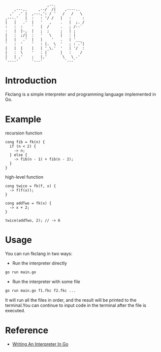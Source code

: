 ```text                              
                   ,--.              
    ,---,.     ,--/  /|    ,----..   
  ,'  .' |  ,---,': / '   /   /   \  
,---.'   |  :   : '/ /   |   :     : 
|   |   .'  |   '   ,    .   |  ;. / 
:   :  :    '   |  /     .   ; /--`  
:   |  |-,  |   ;  ;     ;   | ;     
|   :  ;/|  :   '   \    |   : |     
|   |   .'  |   |    '   .   | '___  
'   :  '    '   : |.  \  '   ; : .'| 
|   |  |    |   | '_\.'  '   | '/  : 
|   :  \    '   : |      |   :    /  
|   | ,'    ;   |,'       \   \ .'   
`----'      '---'          `---`                     
```

# Introduction
Fkclang is a simple interpreter and programming language implemented in Go.

# Example
recursion function
```
cong fib = fk(n) {
  if (n < 2) {
    -> n;
  } else {
    -> fib(n - 1) + fib(n - 2);
  }
}
```
high-level function
```
cong twice = fk(f, x) {
  -> f(f(x));
}

cong addTwo = fk(x) {
  -> x + 2;
}

twice(addTwo, 2); // -> 6
```

# Usage
You can run fkclang in two ways:
- Run the interpreter directly
```bash
go run main.go
```
- Run the interpreter with some file
```bash
go run main.go f1.fkc f2.fkc ...
```
It will run all the files in order, and the result will be printed to the terminal.You can continue to input code in the terminal after the file is executed.

# Reference
- [Writing An Interpreter In Go](https://interpreterbook.com/)